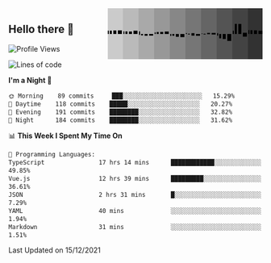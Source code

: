 <img width="307" align="right" src="https://raw.githubusercontent.com/SubZtep/SubZtep/master/assets/eq1.gif"/>

## Hello there 👋

<!--START_SECTION:waka-->
![Profile Views](http://img.shields.io/badge/Profile%20Views-0-blue)

![Lines of code](https://img.shields.io/badge/From%20Hello%20World%20I%27ve%20Written-835%20Thousand%20lines%20of%20code-blue)

**I'm a Night 🦉** 

```text
🌞 Morning    89 commits     ███░░░░░░░░░░░░░░░░░░░░░░   15.29% 
🌆 Daytime    118 commits    █████░░░░░░░░░░░░░░░░░░░░   20.27% 
🌃 Evening    191 commits    ████████░░░░░░░░░░░░░░░░░   32.82% 
🌙 Night      184 commits    ████████░░░░░░░░░░░░░░░░░   31.62%

```


📊 **This Week I Spent My Time On** 

```text
💬 Programming Languages: 
TypeScript               17 hrs 14 mins      ████████████░░░░░░░░░░░░░   49.85% 
Vue.js                   12 hrs 39 mins      █████████░░░░░░░░░░░░░░░░   36.61% 
JSON                     2 hrs 31 mins       █░░░░░░░░░░░░░░░░░░░░░░░░   7.29% 
YAML                     40 mins             ░░░░░░░░░░░░░░░░░░░░░░░░░   1.94% 
Markdown                 31 mins             ░░░░░░░░░░░░░░░░░░░░░░░░░   1.51%

```


 Last Updated on 15/12/2021
<!--END_SECTION:waka-->
